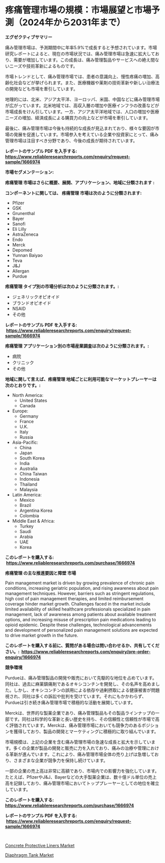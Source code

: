 <p><h1>疼痛管理市場の規模：市場展望と市場予測（2024年から2031年まで）</h1></p><p><strong>エグゼクティブサマリー</strong></p>
<p><p>痛み管理市場は、予測期間中に年率5.9%で成長すると予想されています。市場研究レポートによると、現在の市場状況では、痛み管理市場は急速に拡大しており、需要が増加しています。この成長は、痛み管理製品やサービスへの絶え間ないニーズや技術革新によるものです。</p><p>市場トレンドとして、痛み管理市場では、患者の意識向上、慢性疼痛の増加、高齢化社会などが挙げられます。また、医療機器や薬剤の技術革新や新しい治療法の開発なども市場を牽引しています。</p><p>地理的には、北米、アジア太平洋、ヨーロッパ、米国、中国などに痛み管理市場が広がっています。北米地域では、高収入層の増加や医療インフラの改善などが市場成長をけん引しています。一方、アジア太平洋地域では、人口の増加や医療ニーズの増加、経済成長による購買力の向上などが市場を牽引しています。</p><p>最後に、痛み管理市場は今後も持続的な成長が見込まれており、様々な要因が市場の発展を促進しています。市場参入を考えている企業や投資家にとって、痛み管理市場は注目すべき分野であり、今後の成長が期待されています。</p></p>
<p><strong>レポートのサンプル PDF を入手する: <a href="https://www.reliableresearchreports.com/enquiry/request-sample/1666974">https://www.reliableresearchreports.com/enquiry/request-sample/1666974</a></strong></p>
<p><strong>市場セグメンテーション:</strong></p>
<p><strong> 疼痛管理 市場はさらに概要、展開、アプリケーション、地域に分類されます :</strong></p>
<p><strong>コンポーネントに関しては、 疼痛管理 市場は次のように分類されます: &nbsp;</strong></p>
<p><ul><li>Pfizer</li><li>GSK</li><li>Grunenthal</li><li>Bayer</li><li>Sanofi</li><li>Eli Lilly</li><li>AstraZeneca</li><li>Endo</li><li>Merck</li><li>Depomed</li><li>Yunnan Baiyao</li><li>Teva</li><li>J&J</li><li>Allergan</li><li>Purdue</li></ul></p>
<p><strong> 疼痛管理 タイプ別の市場分析は次のように分類されます。:</strong></p>
<p><ul><li>ジェネリックオピオイド</li><li>ブランドオピオイド</li><li>NSAID</li><li>その他</li></ul></p>
<p><strong>レポートのサンプル PDF を入手する: &nbsp;<a href="https://www.reliableresearchreports.com/enquiry/request-sample/1666974">https://www.reliableresearchreports.com/enquiry/request-sample/1666974</a></strong></p>
<p><strong> 疼痛管理 アプリケーション別の市場産業調査は次のように分類されます。:</strong></p>
<p><ul><li>病院</li><li>クリニック</li><li>その他</li></ul></p>
<p><strong>地域に関して言えば、疼痛管理 地域ごとに利用可能なマーケットプレーヤーは次のとおりです。:</strong></p>
<p><ul>
    <li>
        North America:
        <ul>
            <li>United States</li>
            <li>Canada</li>
        </ul>
    </li>
    <li>
        Europe:
        <ul>
            <li>Germany</li>
            <li>France</li>
            <li>U.K.</li>
            <li>Italy</li>
            <li>Russia</li>
        </ul>
    </li>
    <li>
        Asia-Pacific:
        <ul>
            <li>China</li>
            <li>Japan</li>
            <li>South Korea</li>
            <li>India</li>
            <li>Australia</li>
            <li>China Taiwan</li>
            <li>Indonesia</li>
            <li>Thailand</li>
            <li>Malaysia</li>
        </ul>
    </li>
    <li>
        Latin America:
        <ul>
            <li>Mexico</li>
            <li>Brazil</li>
            <li>Argentina Korea</li>
            <li>Colombia</li>
        </ul>
    </li>
    <li>
        Middle East & Africa:
        <ul>
            <li>Turkey</li>
            <li>Saudi</li>
            <li>Arabia</li>
            <li>UAE</li>
            <li>Korea</li>
        </ul>
    </li>
    </ul></p>
<p><strong>このレポートを購入する: &nbsp;<a href="https://www.reliableresearchreports.com/purchase/1666974">https://www.reliableresearchreports.com/purchase/1666974</a></strong></p>
<p><strong>疼痛管理 の主な推進要因と障壁 市場</strong></p>
<p><p>Pain management market is driven by growing prevalence of chronic pain conditions, increasing geriatric population, and rising awareness about pain management techniques. However, barriers such as stringent regulations, high cost of pain management therapies, and limited reimbursement coverage hinder market growth. Challenges faced in the market include limited availability of skilled healthcare professionals specialized in pain management, lack of awareness among patients about available treatment options, and increasing misuse of prescription pain medications leading to opioid epidemic. Despite these challenges, technological advancements and development of personalized pain management solutions are expected to drive market growth in the future.</p></p>
<p><strong>このレポートを購入する前に、質問がある場合は問い合わせるか、共有してください。:&nbsp; <a href="https://www.reliableresearchreports.com/enquiry/pre-order-enquiry/1666974">https://www.reliableresearchreports.com/enquiry/pre-order-enquiry/1666974</a></strong></p>
<p><strong>競争環境</strong></p>
<p><p>Purdueは、痛み管理製品の開発や販売において先駆的な地位を占めています。同社は、過去に麻薬鎮痛剤であるオキシコンチンを開発し、その名声を高めました。しかし、オキシコンチンの誤用による依存や過剰摂取による健康被害が問題視され、同社は多くの訴訟や批判を受けています。それにもかかわらず、Purdueは引き続き痛み管理市場で積極的な活動を展開しています。</p><p>Merckは、世界的な製薬企業であり、痛み管理製品もその製品ラインナップの一部です。同社は科学的な革新と長い歴史を持ち、その信頼性と信頼性が市場で高く評価されています。Merckは、痛み管理市場においても競争力のあるポジションを獲得しており、製品の開発とマーケティングに積極的に取り組んでいます。</p><p>市場規模は、上記の企業を含む痛み管理市場の急速な成長と拡大を示しています。多くの企業が製品の開発と販売に力を入れており、痛みの治療や管理における革新が進んでいます。これにより、痛み管理市場全体の売り上げは急増しており、さまざまな企業が競争力を保持し続けています。</p><p>一部の企業の売上高は非常に高額であり、市場内での影響力を強化しています。たとえば、PfizerやJ&J、Bayerなどの大手製薬企業は、数十億ドル単位の売上高を記録しており、痛み管理市場においてトッププレーヤーとしての地位を確立しています。</p></p>
<p><strong>このレポートを購入する: &nbsp; <a href="https://www.reliableresearchreports.com/purchase/1666974">https://www.reliableresearchreports.com/purchase/1666974</a></strong></p>
<p><strong>レポートのサンプル PDF を入手する: &nbsp;<a href="https://www.reliableresearchreports.com/enquiry/request-sample/1666974">https://www.reliableresearchreports.com/enquiry/request-sample/1666974</a></strong><strong></strong></p>
<p>&nbsp;</p>
<p><p><a href="https://artistic-helicopter-ca9.notion.site/Concrete-Protective-Liners-Market-Size-Reflecting-a-Forecast-Till-2031-Market-By-Type-By-Applicati-3397e506ea61442197bb4c7e1c933cbf">Concrete Protective Liners Market</a></p><p><a href="https://view.publitas.com/reportprime-1/diaphragm-tank-market-insights-market-players-and-forecast-till-2031/">Diaphragm Tank Market</a></p></p>